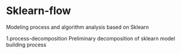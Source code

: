 # Sklearn-flow
Modeling process and algorithm analysis based on Sklearn

1.process-decomposition
	Preliminary decomposition of sklearn model building process